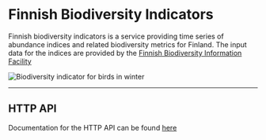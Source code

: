 # Finnish Biodiversity Indicators

Finnish biodiversity indicators is a service providing time series of abundance indices and related biodiversity metrics for Finland. The input data for the indices are provided by the [Finnish Biodiversity Information Facility](https://laji.fi "FinBIF")

![Biodiversity indicator for birds in winter](../svg/wb "Winter Birds")

------------------------------------------------------------------------

## HTTP API

Documentation for the HTTP API can be found [here](../__docs__/#overview "API")
